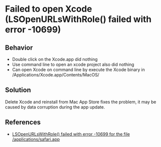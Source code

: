 # Failed to open Xcode \(LSOpenURLsWithRole\(\) failed with error -10699\)

## Behavior

* Double click on the Xcode.app did nothing
* Use command line to open an xcode project also did nothing
* Can open Xcode on command line by execute the Xcode binary in /Applications/Xcode.app/Contents/MacOS/

## Solution

Delete Xcode and reinstall from Mac App Store fixes the problem, it may be caused by data corruption during the app update.

## References

* [LSOpenURLsWithRole\(\) failed with error -10699 for the file /applications/safari.app](https://discussions.apple.com/thread/7749277)

